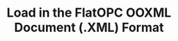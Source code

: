 ﻿---
title: Load in the FlatOPC OOXML Document (.XML) Format
description: "Aspose.Words for .NET allows you to work with different features supported on FlatOPC format import."
type: docs
weight: 20
url: /net/load-in-the-flatopc-ooxml-document-xml-format/
---


